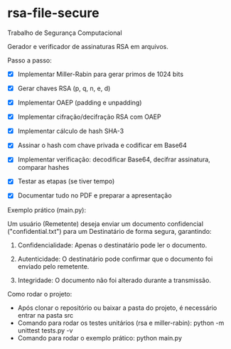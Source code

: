 # rsa-file-secure

Trabalho de Segurança Computacional 

Gerador e verificador de assinaturas RSA em arquivos.


Passo a passo:

- [x] Implementar Miller-Rabin para gerar primos de 1024 bits

- [x] Gerar chaves RSA (p, q, n, e, d)

- [x] Implementar OAEP (padding e unpadding)

- [x] Implementar cifração/decifração RSA com OAEP

- [x] Implementar cálculo de hash SHA-3

- [x] Assinar o hash com chave privada e codificar em Base64

- [x] Implementar verificação: decodificar Base64, decifrar assinatura, comparar hashes

- [x] Testar as etapas (se tiver tempo)

- [x] Documentar tudo no PDF e preparar a apresentação

Exemplo prático (main.py):

Um usuário (Remetente) deseja enviar um documento confidencial ("confidential.txt") para um Destinatário de forma segura, garantindo:

1. Confidencialidade: Apenas o destinatário pode ler o documento.

2. Autenticidade: O destinatário pode confirmar que o documento foi enviado pelo remetente.

3. Integridade: O documento não foi alterado durante a transmissão.

Como rodar o projeto:

- Após clonar o repositório ou baixar a pasta do projeto, é necessário entrar na pasta src
- Comando para rodar os testes unitários (rsa e miller-rabin): python -m unittest tests.py -v
- Comando para rodar o exemplo prático: python main.py
